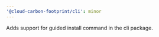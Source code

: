 ```yaml
---
'@cloud-carbon-footprint/cli': minor
---
```


Adds support for guided install command in the cli package.
